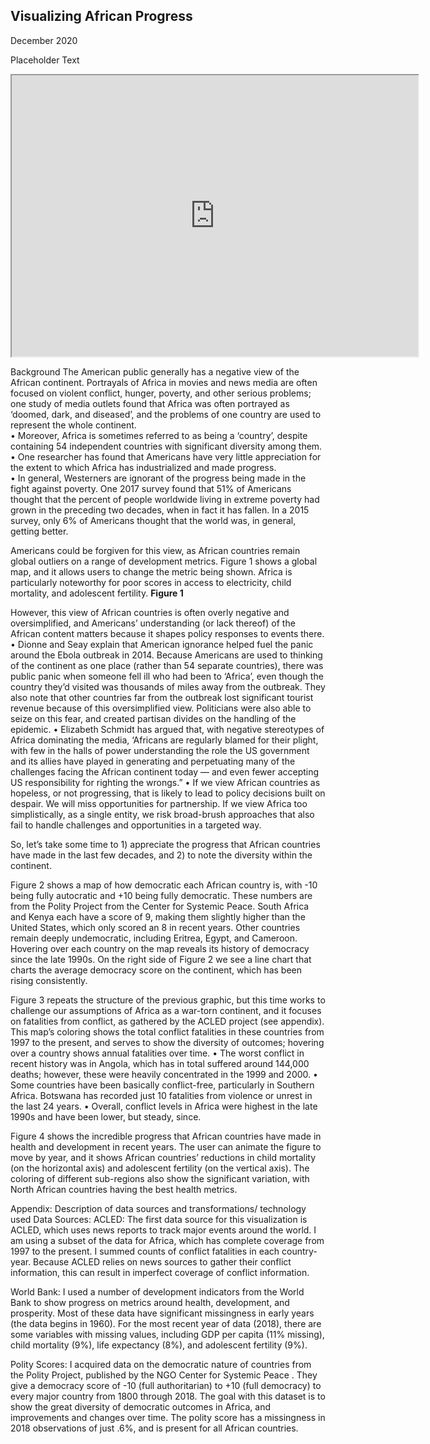 ## Visualizing African Progress
December 2020



Placeholder Text 
<iframe src="https://public.tableau.com/views/IRIS_16078811409990/Sheet1?:embed=yes&:language=en&:display_count=yes&:showVizHome=no" width = '650' height = '450' ></iframe>


Background
The American public generally has a negative view of the African continent. Portrayals of Africa in movies and news media are often focused on violent conflict, hunger, poverty, and other serious problems; one study of media outlets found that Africa was often portrayed as ‘doomed, dark, and diseased’, and the problems of one country are used to represent the whole continent.  
•	Moreover, Africa is sometimes referred to as being a ‘country’, despite containing 54 independent countries with significant diversity among them. 
•	One researcher has found that Americans have very little appreciation for the extent to which Africa has industrialized and made progress.  
•	In general, Westerners are ignorant of the progress being made in the fight against poverty. One 2017 survey found that 51% of Americans thought that the percent of people worldwide living in extreme poverty had grown in the preceding two decades, when in fact it has fallen.  In a 2015 survey, only 6% of Americans thought that the world was, in general, getting better. 

Americans could be forgiven for this view, as African countries remain global outliers on a range of development metrics. Figure 1 shows a global map, and it allows users to change the metric being shown. Africa is particularly noteworthy for poor scores in access to electricity, child mortality, and adolescent fertility.
**Figure 1**

 


However, this view of African countries is often overly negative and oversimplified, and Americans’ understanding (or lack thereof) of the African content matters because it shapes policy responses to events there.
•	Dionne and Seay explain that American ignorance helped fuel the panic around the Ebola outbreak in 2014. Because Americans are used to thinking of the continent as one place (rather than 54 separate countries), there was public panic when someone fell ill who had been to ‘Africa’, even though the country they’d visited was thousands of miles away from the outbreak.  They also note that other countries far from the outbreak lost significant tourist revenue because of this oversimplified view. Politicians were also able to seize on this fear, and created partisan divides on the handling of the epidemic.
•	Elizabeth Schmidt has argued that, with negative stereotypes of Africa dominating the media, ‘Africans are regularly blamed for their plight, with few in the halls of power understanding the role the US government and its allies have played in generating and perpetuating many of the challenges facing the African continent today — and even fewer accepting US responsibility for righting the wrongs.” 
•	If we view African countries as hopeless, or not progressing, that is likely to lead to policy decisions built on despair. We will miss opportunities for partnership. If we view Africa too simplistically, as a single entity, we risk broad-brush approaches that also fail to handle challenges and opportunities in a targeted way.

So, let’s take some time to 1) appreciate the progress that African countries have made in the last few decades, and 2) to note the diversity within the continent.

Figure 2 shows a map of how democratic each African country is, with -10 being fully autocratic and +10 being fully democratic. These numbers are from the Polity Project from the Center for Systemic Peace.   South Africa and Kenya each have a score of 9, making them slightly higher than the United States, which only scored an 8 in recent years. Other countries remain deeply undemocratic, including Eritrea, Egypt, and Cameroon. Hovering over each country on the map reveals its history of democracy since the late 1990s. On the right side of Figure 2 we see a line chart that charts the average democracy score on the continent, which has been rising consistently.
 


Figure 3 repeats the structure of the previous graphic, but this time works to challenge our assumptions of Africa as a war-torn continent, and it focuses on fatalities from conflict, as gathered by the ACLED project (see appendix). This map’s coloring shows the total conflict fatalities in these countries from 1997 to the present, and serves to show the diversity of outcomes; hovering over a country shows annual fatalities over time.
•	The worst conflict in recent history was in Angola, which has in total suffered around 144,000 deaths; however, these were heavily concentrated in the 1999 and 2000.
•	Some countries have been basically conflict-free, particularly in Southern Africa. Botswana has recorded just 10 fatalities from violence or unrest in the last 24 years.
•	Overall, conflict levels in Africa were highest in the late 1990s and have been lower, but steady, since.

 


Figure 4 shows the incredible progress that African countries have made in health and development in recent years. The user can animate the figure to move by year, and it shows African countries’ reductions in child mortality (on the horizontal axis) and adolescent fertility (on the vertical axis). The coloring of different sub-regions also show the significant variation, with North African countries having the best health metrics.
 


Appendix: Description of data sources and transformations/ technology used
Data Sources: 
ACLED: The first data source for this visualization is ACLED, which uses news reports to track major events around the world.  I am using a subset of the data for Africa, which has complete coverage from 1997 to the present. I summed counts of conflict fatalities in each country-year. Because ACLED relies on news sources to gather their conflict information, this can result in imperfect coverage of conflict information.

World Bank: I used a number of development indicators from the World Bank to show progress on metrics around health, development, and prosperity.  Most of these data have significant missingness in early years (the data begins in 1960). For the most recent year of data (2018), there are some variables with missing values, including GDP per capita (11% missing), child mortality (9%), life expectancy (8%), and adolescent fertility (9%).

Polity Scores: I acquired data on the democratic nature of countries from the Polity Project, published by the NGO Center for Systemic Peace . They give a democracy score of -10 (full authoritarian) to +10 (full democracy) to every major country from 1800 through 2018. The goal with this dataset is to show the great diversity of democratic outcomes in Africa, and improvements and changes over time. The polity score has a missingness in 2018 observations of just .6%, and is present for all African countries.

